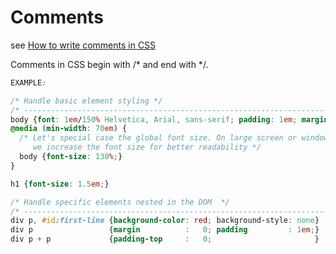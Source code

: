 # Comments

see [How to write comments in CSS](https://developer.mozilla.org/en-US/docs/Learn/CSS/Introduction_to_CSS/Syntax#Comments)

Comments in CSS begin with /* and end with */.

```css
EXAMPLE:

/* Handle basic element styling */
/* -------------------------------------------------------------------------------------------- */
body {font: 1em/150% Helvetica, Arial, sans-serif; padding: 1em; margin: 0 auto; max-width: 33em;}
@media (min-width: 70em) {
  /* Let's special case the global font size. On large screen or window,
     we increase the font size for better readability */
  body {font-size: 130%;}
}

h1 {font-size: 1.5em;}

/* Handle specific elements nested in the DOM  */
/* -------------------------------------------------------------------------------------------- */
div p, #id:first-line {background-color: red; background-style: none}
div p                 {margin          :   0; padding         : 1em;}
div p + p             {padding-top     :   0;                       }
```
